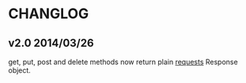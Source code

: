 # CHANGLOG

## v2.0 2014/03/26
get, put, post and delete methods now return plain [requests](http://docs.python-requests.org/en/latest/) Response object.
